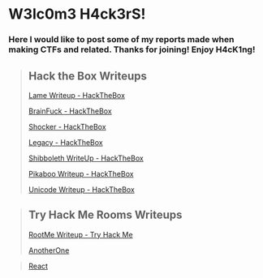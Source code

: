 #           W3lc0m3 H4ck3rS!
### Here I would like to post some of my reports made when making CTFs and related. Thanks for joining! Enjoy H4cK1ng!

> ## Hack the Box Writeups
>
> [Lame Writeup - HackTheBox](/HackTheBox/Lame.md)
> 
> [BrainFuck - HackTheBox](/HackTheBox/Brainfuck.md)
> 
> [Shocker - HackTheBox](/HackTheBox/Shocker.md)
> 
> [Legacy - HackTheBox](/HackTheBox/Legacy.md)
> 
> [Shibboleth WriteUp - HackTheBox](/HackTheBox/Shibboleth.md)
> 
> [Pikaboo Writeup - HackTheBox](/HackTheBox/Pikaboo.md)
>
> [Unicode Writeup - HackTheBox](/HackTheBox/Unicode.md)

> ## Try Hack Me Rooms Writeups
> 
> [RootMe Writeup - Try Hack Me](/RootMe.md)
> 
> [AnotherOne](/Algo.md)
> 

> [React](/React.js)
